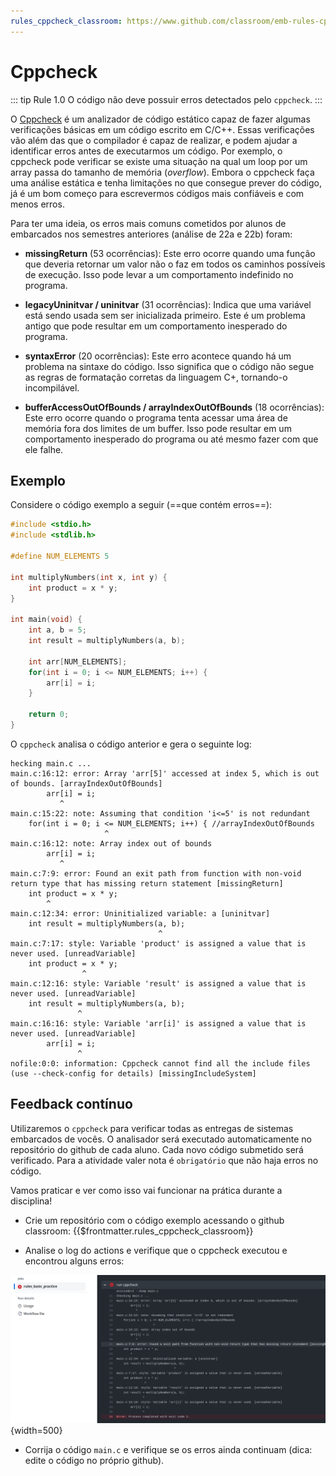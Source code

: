 ```yaml
---
rules_cppcheck_classroom: https://www.github.com/classroom/emb-rules-cppcheck
---
```


# Cppcheck

::: tip Rule 1.0
O código não deve possuir erros detectados pelo `cppcheck`.
:::

O [Cppcheck](https://cppcheck.sourceforge.io/) é um analizador de código estático capaz de fazer algumas verificações básicas em um código escrito em C/C++. Essas verificações vão além das que o compilador é capaz de realizar, e podem ajudar a identificar erros antes de executarmos um código. Por exemplo, o cppcheck pode verificar se existe uma situação na qual um loop por um array passa do tamanho de memória (*overflow*). Embora o cppcheck faça uma análise estática e tenha limitações no que consegue prever do código, já é um bom começo para escrevermos códigos mais confiáveis e com menos erros.

Para ter uma ideia, os erros mais comuns cometidos por alunos de embarcados nos semestres anteriores (análise de 22a e 22b) foram:

- **missingReturn** (53 ocorrências): Este erro ocorre quando uma função que deveria retornar um valor não o faz em todos os caminhos possíveis de execução. Isso pode levar a um comportamento indefinido no programa.

- **legacyUninitvar / uninitvar** (31 ocorrências): Indica que uma variável está sendo usada sem ser inicializada primeiro. Este é um problema antigo que pode resultar em um comportamento inesperado do programa.

- **syntaxError** (20 ocorrências): Este erro acontece quando há um problema na sintaxe do código. Isso significa que o código não segue as regras de formatação corretas da linguagem C+, tornando-o incompilável.

- **bufferAccessOutOfBounds / arrayIndexOutOfBounds** (18 ocorrências): Este erro ocorre quando o programa tenta acessar uma área de memória fora dos limites de um buffer. Isso pode resultar em um comportamento inesperado do programa ou até mesmo fazer com que ele falhe.

## Exemplo

Considere o código exemplo a seguir (==que contém erros==):

```c
#include <stdio.h>
#include <stdlib.h>

#define NUM_ELEMENTS 5

int multiplyNumbers(int x, int y) {
    int product = x * y;
}

int main(void) {
    int a, b = 5; 
    int result = multiplyNumbers(a, b);

    int arr[NUM_ELEMENTS];
    for(int i = 0; i <= NUM_ELEMENTS; i++) { 
        arr[i] = i;
    }

    return 0;
}
```

O `cppcheck` analisa o código anterior e gera o seguinte log:

```
hecking main.c ...
main.c:16:12: error: Array 'arr[5]' accessed at index 5, which is out of bounds. [arrayIndexOutOfBounds]
        arr[i] = i;
           ^
main.c:15:22: note: Assuming that condition 'i<=5' is not redundant
    for(int i = 0; i <= NUM_ELEMENTS; i++) { //arrayIndexOutOfBounds
                     ^
main.c:16:12: note: Array index out of bounds
        arr[i] = i;
           ^
main.c:7:9: error: Found an exit path from function with non-void return type that has missing return statement [missingReturn]
    int product = x * y;
        ^
main.c:12:34: error: Uninitialized variable: a [uninitvar]
    int result = multiplyNumbers(a, b);
                                 ^
main.c:7:17: style: Variable 'product' is assigned a value that is never used. [unreadVariable]
    int product = x * y;
                ^
main.c:12:16: style: Variable 'result' is assigned a value that is never used. [unreadVariable]
    int result = multiplyNumbers(a, b);
               ^
main.c:16:16: style: Variable 'arr[i]' is assigned a value that is never used. [unreadVariable]
        arr[i] = i;
               ^
nofile:0:0: information: Cppcheck cannot find all the include files (use --check-config for details) [missingIncludeSystem]
```

<!--
!!! exercise choice
    Analisandoo o código e o log gerado pelo cppcheck, indique qual o erro que a função `multiplynumbers` apresenta:
    
    - [x] `missingreturn`
    - [ ] `uninitvar`
    - [ ] `syntaxerror`
    - [ ] `bufferaccessoutofbounds`

!!! exercise choice
    E o erro da seguinte linha?
    
    ```c
    int result = multiplyNumbers(a, b);
    ```
    
    - [ ] `missingreturn`
    - [x] `uninitvar`
    - [ ] `syntaxerror`
    - [ ] `bufferaccessoutofbounds`

!!! exercise choice
    E das linhas a seguir?
    
    ```C
    int arr[NUM_ELEMENTS];
    for(int i = 0; i <= NUM_ELEMENTS; i++) { 
        arr[i] = i;
    }
    ```
 
    - [ ] `missingreturn`
    - [ ] `uninitvar`
    - [ ] `syntaxerror`
    - [x] `bufferaccessoutofbounds`
-->

## Feedback contínuo

Utilizaremos o `cppcheck` para verificar todas as entregas de sistemas embarcados de vocês. O analisador será executado automaticamente no repositório do github de cada aluno. Cada novo código submetido será verificado. Para a atividade valer nota é `obrigatório` que não haja erros no código. 

Vamos praticar e ver como isso vai funcionar na prática durante a disciplina!

- Crie um repositório com o código exemplo acessando o github classroom: {{$frontmatter.rules_cppcheck_classroom}}

- Analise o log do actions e verifique que o cppcheck executou e encontrou alguns erros: 

![](figs/cppcheck-erro.png){width=500}

- Corrija o código `main.c` e verifique se os erros ainda continuam (dica: edite o código no próprio github).

